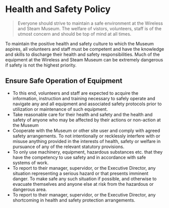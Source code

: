 # Health and Safety Policy

> Everyone should strive to maintain a safe environment at the Wireless and Steam Museum. The welfare of vistors, volunteers, staff is of the utmost concern and should be top of mind at all times.

To maintain the positive health and safety culture to which the Museum aspires, all volunteers and staff must be competent and have the knowledge and skills to discharge their health and safety responsibilities. Much of the equipment at the Wireless and Steam Museum can be extremely dangerous if safety is not the highest priority. 

## Ensure Safe Operation of Equipment

- To this end, volunteers and staff are expected to acquire the information, instruction and training necessary to safely operate and navigate any and all equipment and associated safety protocols prior to utilization or maintenance of such equipment.
- Take reasonable care for their health and safety and the health and safety of anyone who may be affected by their actions or non-action at the Museum
- Cooperate with the Museum or other site user and comply with agreed safety arrangements. To not intentionally or recklessly interfere with or misuse anything provided in the interests of health, safety or welfare in pursuance of any of the relevant statutory provisions.
- To only use machinery, equipment, hazardous substances etc. that they have the competency to use safety and in accordance with safe systems of work.
- To report to their manager, supervidor, or the Executive Director, any situation representing a serious hazard or that presents imminent danger. To make safe any such situation if possible, and otherwise to evacuate themselves and anyone else at risk from the hazardous or dangerous area.
- To report to their manager, supervidor, or the Executive Director, any shortcoming in health and safety protection arrangements.